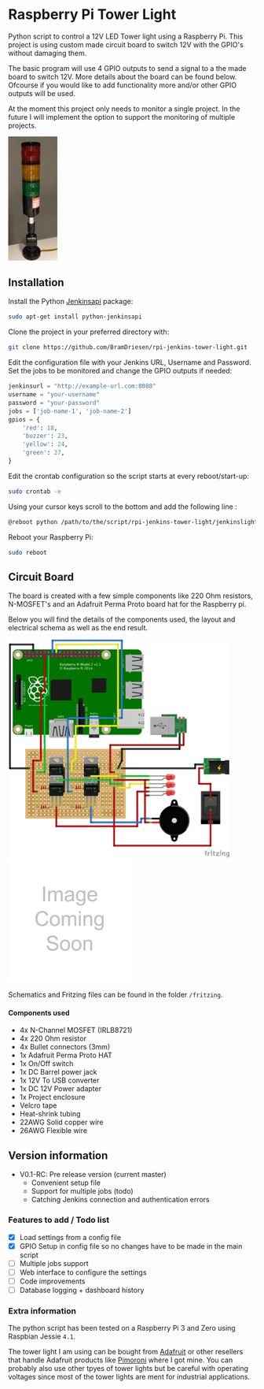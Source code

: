 # Raspberry Pi Tower Light
Python script to control a 12V LED Tower light using a Raspberry Pi. This project is using custom made circuit board to switch 12V with the GPIO's without damaging them.

The basic program will use 4 GPIO outputs to send a signal to a the made board to switch 12V. More details about the board can be found below. Ofcourse if you would like to add functionality more and/or other GPIO outputs will be used.

At the moment this project only needs to monitor a single project. In the future I will implement the option to support the monitoring of multiple projects.

<img src="images/tower-crop.gif" alt="Adafruit LED Tower (gif)" title="Adafruit LED Tower (gif)"  width="100" />

## Installation
Install the Python [Jenkinsapi][1] package:
```sh
sudo apt-get install python-jenkinsapi
```

Clone the project in your preferred directory with:
```sh
git clone https://github.com/BramDriesen/rpi-jenkins-tower-light.git
```

Edit the configuration file with your Jenkins URL, Username and Password. Set the jobs to be monitored and change the GPIO outputs if needed:
```py
jenkinsurl = "http://example-url.com:8080"
username = "your-username"
password = "your-password"
jobs = ['job-name-1', 'job-name-2']
gpios = {
    'red': 18,
    'buzzer': 23,
    'yellow': 24,
    'green': 27,
}
```

Edit the crontab configuration so the script starts at every reboot/start-up:
```sh
sudo crontab -e
```
Using your cursor keys scroll to the bottom and add the following line :
```sh
@reboot python /path/to/the/script/rpi-jenkins-tower-light/jenkinslight.py &
```
Reboot your Raspberry Pi:
```sh
sudo reboot
```

## Circuit Board
The board is created with a few simple components like 220 Ohm resistors, N-MOSFET's and an Adafruit Perma Proto board hat for the Raspberry pi.

Below you will find the details of the components used, the layout and electrical schema as well as the end result.


<img src="fritzing/tower-light_bb.png" alt="Fritzing" title="Fritzing"  width="450" />

<img src="images/soon.png" alt="End result board" title="End result board"  width="250" />

Schematics and Fritzing files can be found in the folder `/fritzing`.

#### Components used
- 4x N-Channel MOSFET (IRLB8721)
- 4x 220 Ohm resistor
- 4x Bullet connectors (3mm)
- 1x Adafruit Perma Proto HAT
- 1x On/Off switch
- 1x DC Barrel power jack
- 1x 12V To USB converter
- 1x DC 12V Power adapter
- 1x Project enclosure
- Velcro tape
- Heat-shrink tubing
- 22AWG Solid copper wire
- 26AWG Flexible wire

## Version information
- V0.1-RC: Pre release version (current master)
    - Convenient setup file
    - Support for multiple jobs (todo)
    - Catching Jenkins connection and authentication errors

### Features to add / Todo list
- [x] Load settings from a config file
- [x] GPIO Setup in config file so no changes have to be made in the main script
- [ ] Multiple jobs support
- [ ] Web interface to configure the settings
- [ ] Code improvements
- [ ] Database logging + dashboard history

### Extra information
The python script has been tested on a Raspberry Pi 3 and Zero using Raspbian Jessie `4.1`.

The tower light I am using can be bought from [Adafruit][2] or other resellers that handle Adafruit products like [Pimoroni][3] where I got mine. You can probably also use other tpyes of tower lights but be careful with operating voltages since most of the tower lights are ment for industrial applications.

[1]: https://pypi.python.org/pypi/jenkinsapi
[2]: https://www.adafruit.com/products/2993
[3]: https://shop.pimoroni.com/products/tower-light-red-yellow-green-alert-light-with-buzzer-12vdc

